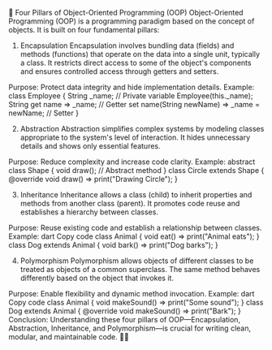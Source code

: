 🚀 Four Pillars of Object-Oriented Programming (OOP)
Object-Oriented Programming (OOP) is a programming paradigm based on the concept of objects. It is built on four fundamental pillars:
1. Encapsulation
Encapsulation involves bundling data (fields) and methods (functions) that operate on the data into a single unit, typically a class. It restricts direct access to some of the object's components and ensures controlled access through getters and setters.

Purpose: Protect data integrity and hide implementation details.
Example:
class Employee {
  String _name; // Private variable
  Employee(this._name);
  String get name => _name; // Getter
  set name(String newName) => _name = newName; // Setter
}

2. Abstraction
Abstraction simplifies complex systems by modeling classes appropriate to the system's level of interaction. It hides unnecessary details and shows only essential features.

Purpose: Reduce complexity and increase code clarity.
Example:
abstract class Shape {
  void draw(); // Abstract method
}
class Circle extends Shape {
  @override
  void draw() => print("Drawing Circle");
}

3. Inheritance
Inheritance allows a class (child) to inherit properties and methods from another class (parent). It promotes code reuse and establishes a hierarchy between classes.

Purpose: Reuse existing code and establish a relationship between classes.
Example:
dart
Copy code
class Animal {
  void eat() => print("Animal eats");
}
class Dog extends Animal {
  void bark() => print("Dog barks");
}

4. Polymorphism
Polymorphism allows objects of different classes to be treated as objects of a common superclass. The same method behaves differently based on the object that invokes it.

Purpose: Enable flexibility and dynamic method invocation.
Example:
dart
Copy code
class Animal {
  void makeSound() => print("Some sound");
}
class Dog extends Animal {
  @override
  void makeSound() => print("Bark");
}
Conclusion:
Understanding these four pillars of OOP—Encapsulation, Abstraction, Inheritance, and Polymorphism—is crucial for writing clean, modular, and maintainable code. 🚀✨





